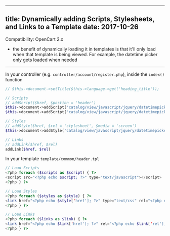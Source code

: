 
---
title: Dynamically adding Scripts, Stylesheets, and Links to a Template
date: 2017-10-26
---

Compatibility: OpenCart 2.x

- the benefit of dynamically loading it in templates is that it'll only load when that template is being viewed. For example, the datetime picker only gets loaded when needed 

---
In your controller (e.g. `controller/account/register.php`), inside the `index()` function

```php
// $this->document->setTitle($this->language->get('heading_title'));

// Scripts
// addScript($href, $postion = 'header')
$this->document->addScript('catalog/view/javascript/jquery/datetimepicker/moment.js');
$this->document->addScript('catalog/view/javascript/jquery/datetimepicker/bootstrap-datetimepicker.min.js');

// Styles
// addStyle($href, $rel = 'stylesheet', $media = 'screen')
$this->document->addStyle('catalog/view/javascript/jquery/datetimepicker/bootstrap-datetimepicker.min.css');

// Links 
// addLink($href, $rel)
addLink($href, $rel)
```

In your template `template/common/header.tpl`

```php
// Load Scripts
<?php foreach ($scripts as $script) { ?>
<script src="<?php echo $script; ?>" type="text/javascript"></script>
<?php } ?>

// Load Styles
<?php foreach ($styles as $style) { ?>
<link href="<?php echo $style['href']; ?>" type="text/css" rel="<?php echo $style['rel']; ?>" media="<?php echo $style['media']; ?>" />
<?php } ?>

// Load Links
<?php foreach ($links as $link) { ?>
<link href="<?php echo $link['href']; ?>" rel="<?php echo $link['rel']; ?>" />
<?php } ?>
```